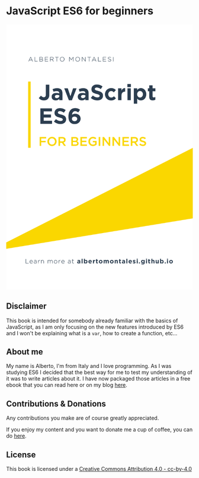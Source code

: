 # JavaScript ES6 for beginners

![](.gitbook/assets/cover.png)

## Disclaimer

This book is intended for somebody already familiar with the basics of JavaScript, as I am only focusing on the new features introduced by ES6 and I won't be explaining what is a `var`, how to create a function, etc...

## About me

My name is Alberto, I'm from Italy and I love programming. As I was studying ES6 I decided that the best way for me to test my understanding of it was to write articles about it. I have now packaged those articles in a free ebook that you can read here or on my blog [here](http://albertomontalesi.github.io/).

## Contributions & Donations

Any contributions you make are of course greatly appreciated.

If you enjoy my content and you want to donate me a cup of coffee, you can do [here](https://github.com/AlbertoMontalesi/JavaScript-ES6-for-beginners-ebook/tree/33fc6a922b67c3f7e105bd14b3828b77a67ebdb4/paypal.me/albertomontalesi/README.md).

## License

This book is licensed under a [Creative Commons Attribution 4.0 - cc-by-4.0](https://creativecommons.org/licenses/by/4.0/)

